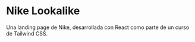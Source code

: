 # Nike Lookalike

Una landing page de Nike, desarrollada con React como parte de un curso de Tailwind CSS.